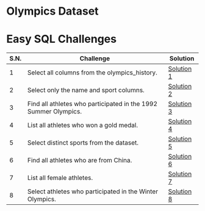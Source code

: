 # Olympics Dataset

# Easy SQL Challenges

| S.N. | Challenge                                                       | Solution                           |
| ---- | --------------------------------------------------------------- | ---------------------------------- |
| 1    | Select all columns from the olympics_history.                   | [Solution 1](/easy/solution_1.sql) |
| 2    | Select only the name and sport columns.                         | [Solution 2](/easy/solution_2.sql) |
| 3    | Find all athletes who participated in the 1992 Summer Olympics. | [Solution 3](/easy/solution_3.sql) |
| 4    | List all athletes who won a gold medal.                         | [Solution 4](/easy/solution_4.sql) |
| 5    | Select distinct sports from the dataset.                        | [Solution 5](/easy/solution_5.sql) |
| 6    | Find all athletes who are from China.                           | [Solution 6](/easy/solution_6.sql) |
| 7    | List all female athletes.                                       | [Solution 7](/easy/solution_7.sql) |
| 8    | Select athletes who participated in the Winter Olympics.        | [Solution 8](/easy/solution_8.sql) |
